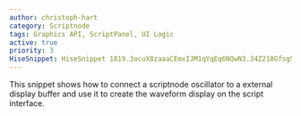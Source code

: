 ```yaml
---
author: christoph-hart
category: Scriptnode
tags: Graphics API, ScriptPanel, UI Logic
active: true
priority: 3
HiseSnippet: HiseSnippet 1819.3ocuX8zaaaCEmxIJM1qYqEq6NQwN3.34Z218Gfsg5D63tf1jZDmEzhhhTFIZahHKpIRkXugdZW5sct21Wi8gXm5w8AXW62fsGIkrjrcRZLZpAhiH46w2O99yuGk6DxcnBAODYUb+wATj00s6N1WNn4.ByGscKj0mZuCQHogXyTaNNfHDTWjk0ROTMgUwkQ5Ou6AaR7H9NzzoPnC3LG5iYCYxzY6z3QLOu1DW59rgYj99M11g62j6wi.7rjcMT.w4XRe5tDkXErQVqrkKSxC6JIRp.Ys7lb2wcGvO02H+ALA6HOpZPcTWXiLS2l64pPrZVTyALO2NImaAB1kNodgkLdgaYuCykMY9TuwMzKfS0Hq+vpPd3sTN3UOK7pkAdyARVYfzxFHcS6tNgr.Y5JJ77I1a6CAmdDvsmEJFYQE9mkraxAI7kUGRNl1NDFLQix2sVsJX3q0+9Rktycv6.RfEQgTrjiETIVNfhcYh.OxX7QQ85AYA7d5Y4BGHFRfCqRV0L8XgBIV3wkkfnH73IjPraf.+iXcFU09TYKydsodq5BgY.C21.Ub6mV+1w33ggjivDbHEjhBITIlHOTxYFvJfslwFk0GsTA6P7od0AgSbJfBM4CC39vfx21rrFFlGqBdAURZXShm2QP1X4dQ9NRF2u75k9sREAvJGvDXmPpJjCfNfHGf6ExGpQrSTHbBjINOGiUKUToTUWhjT0f7plMnCnb4REgOX3iVH.fOl6P71jG46JJWu15UvJqRBgUvDPM7yGUAOtB9TlqbPE7.Jq+.4KlrKOGBweUc0eUgmfudgdCDZue7FHfsS1kLLviVAS8cSdbHy+YGP7hTORFYdLcmqUsldmTJy76iC3Blx0DK.3EMmyPZ.T9HKCS7prtVkdZma46oCSY74cTJrGOB1WZpKuu1m2WIfgknr4ehpmNfIop8nHqWYlnEsGnna4Lt40WGfU+p8frVsWNyRUNKOsAvIlGy82kKoOINzW5UkvSuTudycMUxVH2yCNoyaYiO3bTrrezvingUfTXH.LQPfZHOei8Yy2jkNLNKLifb+s8YxmDP8OKRRTbAihaJFUfnRMyzmFyL00i4RCQLf.5Z1OxmeTcjFvY6Gf94saAN8jsA1QvJATHARc.rZQOA5WXH7JZ2hJNVxC.p+I0nPK.iQWKgNTkyns4p1l7GznrFbb1A5RjzIXMLEKoy7rFnLlp3Ed9xXpVMRMUiW1.ZYFzk8qzr8GgZnzg2ngjNRcdr0G2fDm81t5lvSHEglfgP+OfxVsRrznY6O.cl3tQZJ4rsqT8niW.xox0iP0GvGJYGmEiev5g89BwaZ2gIcFLeLVXNXDxctJvXbm+0r2Bnpcjo.bY61O8iPa9UL1uTbnGrox34xDxBhciFtQjKi2l4oK8srfiCLYt1eSVH95.Vu1NkdIPwKGR2m2AjurPS4uGbhpfOxi6brJ4cVNo3zzMURT1Y.wGp3DKB00Ju29v5meHzzkn+NDYHCJurAef4lEMiQmxGTPwfYFWSMVkE0EZzoG7evm3EqOwgAKVOYwTxOztT4o7vi0Au3mA1.SjRncxG1aTczFdd7SULIr3bZygBhH5AWyF5cVslQrNbuwAC39LGUb0nTB32XHzLRlbB9IhXeBySUWzMR.r0tOwuKHr9N2p7xc4tvSqzl3.t1wp9bp5KEeOjLSCq5LIoNGZSyqT9X0ljbIbimBvzPMgHbEbULpSBijhxt.jKBZX7HZ6aatX5P3hxFClCOeQF7jJRtT6yE.VKkoigoDRMBHHJXNXaKNPsJzIGcfo8C37RfXgLPbM6zawVGMiSKjVMc8EFf59IdzQIc8lp9b5YTmBeW5njMdKn5wEd4Es5IoiY7+PzdxHHuZGl+AS2xcGxnol6FM5NmtScOldpwIjcVkiZEEuMEM0trZiMhj7gP8qloFkAGqLKNteiYvwqe6z33Oeya9qYwQiee3e+.SNU6P5uDA46iyBl+0F8CutwEX+28fY8C0tj9gqqsOdOUIMZl8+B.v7BDfwtjAhGBt6qLSCzdmooulcmADwL1V0C8J21qnuEybN143aDLUg1gjv7kx2xl5eB0CpHqlJwknZ19boa9LU+lL0iwXzvWi5dp5pM6qeWMM6S1IhuCrOU2xTLk3yt5hSjnHMxSj.Gr7rHKeoihM9i2up2W94sdqNJtp8FRI7JzSGG+xFnqdiWzdOpGcNIvKh0+.U29Qo1YsXudynvSlGBRu28jzzbYF4SSrxBXyISes0O78clQ0oJGxNLtst58ix2SuS9WcR2ECsHWeXSN+3gD889Vn2f8ixsTGRbB4G5Xt3s5vspdF3BI95e.0h16nFimyqkqtH1gNN42pYT7tKph2aQU79Kphe8hp32rnJ9sKphe2Eqn52bN9xVpzcn1pyVFhbqs7Iv6Ioajg9e.AsbY9A
---
```


This snippet shows how to connect a scriptnode oscillator to a external display buffer and use it to create the waveform display on the script interface.